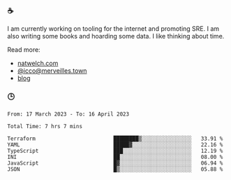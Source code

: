 ### ☕

I am currently working on tooling for the internet and promoting SRE. I am also writing some books and hoarding some data. I like thinking about time. 

Read more:

 - [natwelch.com](https://natwelch.com)
 - [@icco@merveilles.town](https://merveilles.town/@icco)
 - [blog](https://writing.natwelch.com)

### 🕒

<!--START_SECTION:waka-->

```text
From: 17 March 2023 - To: 16 April 2023

Total Time: 7 hrs 7 mins

Terraform                         ████████▒░░░░░░░░░░░░░░░░   33.91 %
YAML                              █████▓░░░░░░░░░░░░░░░░░░░   22.16 %
TypeScript                        ███░░░░░░░░░░░░░░░░░░░░░░   12.19 %
INI                               ██░░░░░░░░░░░░░░░░░░░░░░░   08.00 %
JavaScript                        █▓░░░░░░░░░░░░░░░░░░░░░░░   06.94 %
JSON                              █▒░░░░░░░░░░░░░░░░░░░░░░░   05.88 %
```

<!--END_SECTION:waka-->

